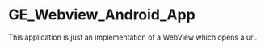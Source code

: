 # GE_Webview_Android_App

This application is just an implementation of a WebView which opens a url.
